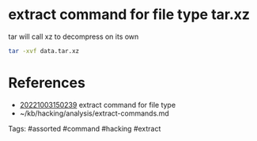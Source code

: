 # extract command for file type tar.xz
tar will call xz to decompress on its own
```bash
tar -xvf data.tar.xz
```

# References
- [20221003150239](/zet/20221003150239/README.md) extract command for file type
- ~/kb/hacking/analysis/extract-commands.md

Tags:
    #assorted #command #hacking #extract
